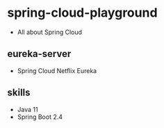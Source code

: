 # spring-cloud-playground
* All about Spring Cloud 

## eureka-server
* Spring Cloud Netflix Eureka

## skills
* Java 11
* Spring Boot 2.4
